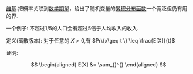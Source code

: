 [维基](https://zh.wikipedia.org/zh-cn/%E9%A6%AC%E7%88%BE%E5%8F%AF%E5%A4%AB%E4%B8%8D%E7%AD%89%E5%BC%8F).把概率关联到[数学期望](https://zh.wikipedia.org/wiki/%E6%95%B0%E5%AD%A6%E6%9C%9F%E6%9C%9B "切比雪夫不等式")，给出了随机变量的[累积分布函数](https://zh.wikipedia.org/wiki/%E7%B4%AF%E7%A7%AF%E5%88%86%E5%B8%83%E5%87%BD%E6%95%B0)一个宽泛但仍有用的界.

一个例子: 不超过1/5的人口会有超过5倍于人均收入的收入.

定义(离散版本): 对于任意的 $X>0$,有 $Pr\{x\geq t \} \leq \frac{E[X]}{t}$

证明:

$$
\begin{aligned}
E[X] &= \sum_{}^{}
\end{aligned}
$$